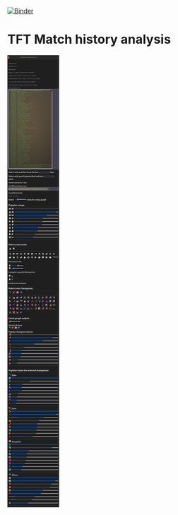 [![Binder](https://mybinder.org/badge_logo.svg)](https://mybinder.org/v2/gh/Gonzih/tft-meta-analysis/v0.1.5?urlpath=pluto%2Fopen%3Fpath%3Dcomp_selector.jl)

# TFT Match history analysis

![Demo](screenshots/demo2.png)
